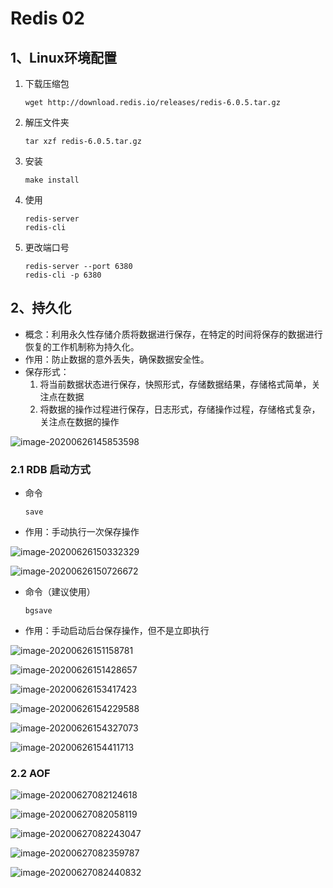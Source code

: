 # Redis 02

## 1、Linux环境配置

1. 下载压缩包

   ```
   wget http://download.redis.io/releases/redis-6.0.5.tar.gz
   ```

2. 解压文件夹

   ```
   tar xzf redis-6.0.5.tar.gz
   ```

3. 安装

   ```
   make install
   ```

4. 使用

   ```
   redis-server
   redis-cli
   ```

5. 更改端口号

   ```
   redis-server --port 6380
   redis-cli -p 6380
   ```

## 2、持久化

- 概念：利用永久性存储介质将数据进行保存，在特定的时间将保存的数据进行恢复的工作机制称为持久化。
- 作用：防止数据的意外丢失，确保数据安全性。
- 保存形式：
  1. 将当前数据状态进行保存，快照形式，存储数据结果，存储格式简单，关注点在数据
  2. 将数据的操作过程进行保存，日志形式，存储操作过程，存储格式复杂，关注点在数据的操作

![image-20200626145853598](C:\Users\Administrator\AppData\Roaming\Typora\typora-user-images\image-20200626145853598.png)

### 2.1 RDB 启动方式

- 命令

  ```
  save
  ```

- 作用：手动执行一次保存操作



![image-20200626150332329](C:\Users\Administrator\AppData\Roaming\Typora\typora-user-images\image-20200626150332329.png)

![image-20200626150726672](C:\Users\Administrator\AppData\Roaming\Typora\typora-user-images\image-20200626150726672.png)

- 命令（建议使用）

  ```
  bgsave
  ```

- 作用：手动启动后台保存操作，但不是立即执行

![image-20200626151158781](C:\Users\Administrator\AppData\Roaming\Typora\typora-user-images\image-20200626151158781.png)

![image-20200626151428657](C:\Users\Administrator\AppData\Roaming\Typora\typora-user-images\image-20200626151428657.png)

![image-20200626153417423](C:\Users\Administrator\AppData\Roaming\Typora\typora-user-images\image-20200626153417423.png)

![image-20200626154229588](C:\Users\Administrator\AppData\Roaming\Typora\typora-user-images\image-20200626154229588.png)

![image-20200626154327073](C:\Users\Administrator\AppData\Roaming\Typora\typora-user-images\image-20200626154327073.png)

![image-20200626154411713](C:\Users\Administrator\AppData\Roaming\Typora\typora-user-images\image-20200626154411713.png)

### 2.2 AOF

![image-20200627082124618](C:\Users\Administrator\AppData\Roaming\Typora\typora-user-images\image-20200627082124618.png)

![image-20200627082058119](C:\Users\Administrator\AppData\Roaming\Typora\typora-user-images\image-20200627082058119.png)

![image-20200627082243047](C:\Users\Administrator\AppData\Roaming\Typora\typora-user-images\image-20200627082243047.png)

![image-20200627082359787](C:\Users\Administrator\AppData\Roaming\Typora\typora-user-images\image-20200627082359787.png)

![image-20200627082440832](C:\Users\Administrator\AppData\Roaming\Typora\typora-user-images\image-20200627082440832.png)